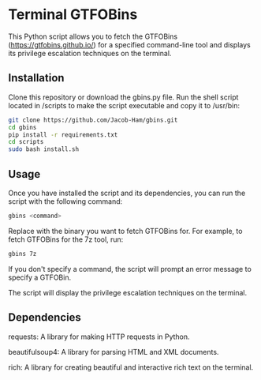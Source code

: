 # Terminal GTFOBins

This Python script allows you to fetch the GTFOBins (https://gtfobins.github.io/) for a specified command-line tool and displays its privilege escalation techniques on the terminal.
## Installation

Clone this repository or download the gbins.py file.
Run the shell script located in /scripts to make the script executable and copy it to /usr/bin:

```bash
git clone https://github.com/Jacob-Ham/gbins.git
cd gbins
pip install -r requirements.txt
cd scripts
sudo bash install.sh  
```
## Usage

Once you have installed the script and its dependencies, you can run the script with the following command:

```bash
gbins <command>
```
Replace <command> with the binary you want to fetch GTFOBins for. For example, to fetch GTFOBins for the 7z tool, run:
```bash
gbins 7z
```
If you don't specify a command, the script will prompt an error message to specify a GTFOBin.

The script will display the privilege escalation techniques on the terminal.

## Dependencies

requests: A library for making HTTP requests in Python.

beautifulsoup4: A library for parsing HTML and XML documents.

rich: A library for creating beautiful and interactive rich text on the terminal.

